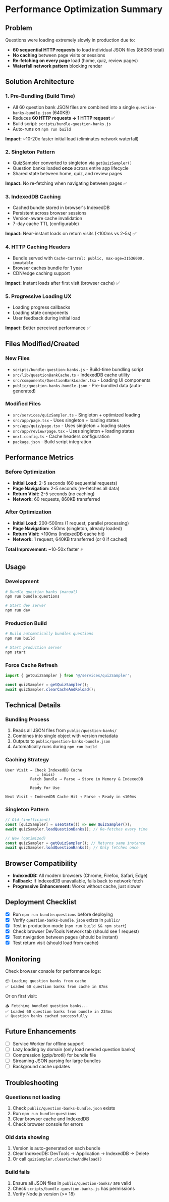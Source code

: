 # Performance Optimization Summary

## Problem
Questions were loading extremely slowly in production due to:
- **60 sequential HTTP requests** to load individual JSON files (860KB total)
- **No caching** between page visits or sessions
- **Re-fetching on every page** load (home, quiz, review pages)
- **Waterfall network pattern** blocking render

## Solution Architecture

### 1. **Pre-Bundling (Build Time)**
- All 60 question bank JSON files are combined into a single `question-banks-bundle.json` (640KB)
- Reduces **60 HTTP requests → 1 HTTP request** ✅
- Build script: `scripts/bundle-question-banks.js`
- Auto-runs on `npm run build`

**Impact:** ~10-20x faster initial load (eliminates network waterfall)

### 2. **Singleton Pattern**
- QuizSampler converted to singleton via `getQuizSampler()`
- Question banks loaded **once** across entire app lifecycle
- Shared state between home, quiz, and review pages

**Impact:** No re-fetching when navigating between pages ✅

### 3. **IndexedDB Caching**
- Cached bundle stored in browser's IndexedDB
- Persistent across browser sessions
- Version-aware cache invalidation
- 7-day cache TTL (configurable)

**Impact:** Near-instant loads on return visits (<100ms vs 2-5s) ✅

### 4. **HTTP Caching Headers**
- Bundle served with `Cache-Control: public, max-age=31536000, immutable`
- Browser caches bundle for 1 year
- CDN/edge caching support

**Impact:** Instant loads after first visit (browser cache) ✅

### 5. **Progressive Loading UX**
- Loading progress callbacks
- Loading state components
- User feedback during initial load

**Impact:** Better perceived performance ✅

## Files Modified/Created

### New Files
- `scripts/bundle-question-banks.js` - Build-time bundling script
- `src/lib/questionBankCache.ts` - IndexedDB cache utility
- `src/components/QuestionBankLoader.tsx` - Loading UI components
- `public/question-banks-bundle.json` - Pre-bundled data (auto-generated)

### Modified Files
- `src/services/quizSampler.ts` - Singleton + optimized loading
- `src/app/page.tsx` - Uses singleton + loading states
- `src/app/quiz/page.tsx` - Uses singleton + loading states
- `src/app/review/page.tsx` - Uses singleton + loading states
- `next.config.ts` - Cache headers configuration
- `package.json` - Build script integration

## Performance Metrics

### Before Optimization
- **Initial Load:** 2-5 seconds (60 sequential requests)
- **Page Navigation:** 2-5 seconds (re-fetches all data)
- **Return Visit:** 2-5 seconds (no caching)
- **Network:** 60 requests, 860KB transferred

### After Optimization
- **Initial Load:** 200-500ms (1 request, parallel processing)
- **Page Navigation:** <50ms (singleton, already loaded)
- **Return Visit:** <100ms (IndexedDB cache hit)
- **Network:** 1 request, 640KB transferred (or 0 if cached)

**Total Improvement:** ~10-50x faster ⚡

## Usage

### Development
```bash
# Bundle question banks (manual)
npm run bundle:questions

# Start dev server
npm run dev
```

### Production Build
```bash
# Build automatically bundles questions
npm run build

# Start production server
npm start
```

### Force Cache Refresh
```javascript
import { getQuizSampler } from '@/services/quizSampler';

const quizSampler = getQuizSampler();
await quizSampler.clearCacheAndReload();
```

## Technical Details

### Bundling Process
1. Reads all JSON files from `public/question-banks/`
2. Combines into single object with version metadata
3. Outputs to `public/question-banks-bundle.json`
4. Automatically runs during `npm run build`

### Caching Strategy
```
User Visit → Check IndexedDB Cache
              ↓ (miss)
           Fetch Bundle → Parse → Store in Memory & IndexedDB
              ↓
           Ready for Use

Next Visit → IndexedDB Cache Hit → Parse → Ready in <100ms
```

### Singleton Pattern
```typescript
// Old (inefficient)
const [quizSampler] = useState(() => new QuizSampler());
await quizSampler.loadQuestionBanks(); // Re-fetches every time

// New (optimized)
const quizSampler = getQuizSampler(); // Returns same instance
await quizSampler.loadQuestionBanks(); // Only fetches once
```

## Browser Compatibility
- **IndexedDB:** All modern browsers (Chrome, Firefox, Safari, Edge)
- **Fallback:** If IndexedDB unavailable, falls back to network fetch
- **Progressive Enhancement:** Works without cache, just slower

## Deployment Checklist
- [x] Run `npm run bundle:questions` before deploying
- [x] Verify `question-banks-bundle.json` exists in `public/`
- [x] Test in production mode (`npm run build && npm start`)
- [x] Check browser DevTools Network tab (should see 1 request)
- [x] Test navigation between pages (should be instant)
- [x] Test return visit (should load from cache)

## Monitoring
Check browser console for performance logs:
```
📦 Loading question banks from cache
✅ Loaded 60 question banks from cache in 87ms
```

Or on first visit:
```
📥 Fetching bundled question banks...
✅ Loaded 60 question banks from bundle in 234ms
✅ Question banks cached successfully
```

## Future Enhancements
- [ ] Service Worker for offline support
- [ ] Lazy loading by domain (only load needed question banks)
- [ ] Compression (gzip/brotli) for bundle file
- [ ] Streaming JSON parsing for large bundles
- [ ] Background cache updates

## Troubleshooting

### Questions not loading
1. Check `public/question-banks-bundle.json` exists
2. Run `npm run bundle:questions`
3. Clear browser cache and IndexedDB
4. Check browser console for errors

### Old data showing
1. Version is auto-generated on each bundle
2. Clear IndexedDB: DevTools → Application → IndexedDB → Delete
3. Or call `quizSampler.clearCacheAndReload()`

### Build fails
1. Ensure all JSON files in `public/question-banks/` are valid
2. Check `scripts/bundle-question-banks.js` has permissions
3. Verify Node.js version (>= 18)
